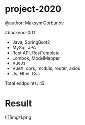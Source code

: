 # project-2020
 
@author: Maksym Gorbunov

#backend-001
* Java, SpringBoot2
* MySql, JPA
* Rest API, RestTemplate
* Lombok, ModelMapper 
* VueJs
* VueX, cors, moduls, router, axios 
* Js, Html. Css

Total endpoints: 45

# Result	
![](img/1.png
